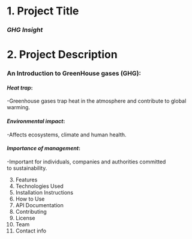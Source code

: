 # 1. Project Title 
### *GHG Insight*   
# 2. Project Description 
### An Introduction to GreenHouse gases (GHG):
#### *Heat trap*:  
-Greenhouse gases trap heat in the atmosphere and contribute to global warming.
#### *Environmental impact*: 
-Affects ecosystems, climate and human health.
#### *Importance of management*: 
-Important for individuals, companies and authorities committed to sustainability.

3. Features
4. Technologies Used
5. Installation Instructions
6. How to Use
7. API Documentation
8. Contributing
9. License
10. Team
11. Contact info
